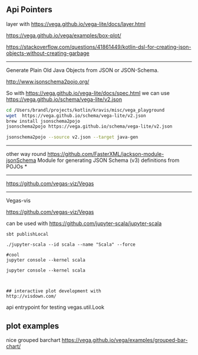 
## Api Pointers


layer with https://vega.github.io/vega-lite/docs/layer.html


https://vega.github.io/vega/examples/box-plot/


https://stackoverflow.com/questions/41861449/kotlin-dsl-for-creating-json-objects-without-creating-garbage


---
Generate Plain Old Java Objects from JSON or JSON-Schema.

http://www.jsonschema2pojo.org/


So with https://vega.github.io/vega-lite/docs/spec.html we can use https://vega.github.io/schema/vega-lite/v2.json

```bash
cd /Users/brandl/projects/kotlin/kravis/misc/vega_playground
wget  https://vega.github.io/schema/vega-lite/v2.json
brew install jsonschema2pojo
jsonschema2pojo https://vega.github.io/schema/vega-lite/v2.json

jsonschema2pojo --source v2.json --target java-gen


```

---
other way round
https://github.com/FasterXML/jackson-module-jsonSchema Module for generating JSON Schema (v3) definitions from POJOs
                                                       *



---
https://github.com/vegas-viz/Vegas


---
Vegas-vis

https://github.com/vegas-viz/Vegas

can be used with https://github.com/jupyter-scala/jupyter-scala



```
sbt publishLocal

./jupyter-scala --id scala --name "Scala" --force

#cool
jupyter console --kernel scala

jupyter console --kernel scala



## interactive plot development with
http://visdown.com/

```

api entrypoint for testing vegas.util.Look


## plot examples

nice grouped barchart
https://vega.github.io/vega/examples/grouped-bar-chart/